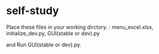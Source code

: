 # self-study

Place these files in your working dirctory.
: menu_excel.xlsx, initialize_dev.py, GUI(stable or dev).py

and Run GUI(stable or dev).py.